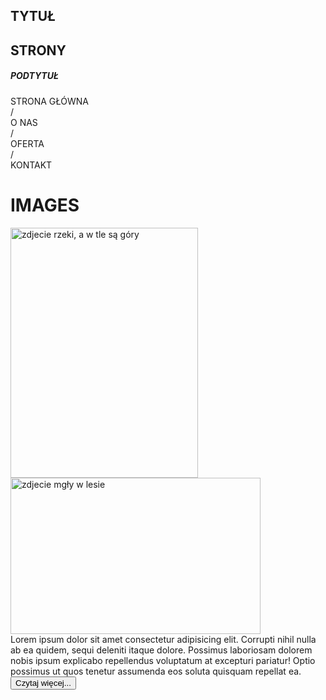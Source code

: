 <!DOCTYPE html>
<html lang="en">
<head>
    <meta charset="UTF-8">
    <meta name="viewport" content="width=device-width, initial-scale=1.0">
    <title>Wstep do technologii Web</title>
    <link rel="stylesheet" href="styles.css">
</head>
<body>
    <div class="nav">
        <h2>TYTUŁ</h2>
        <h2>STRONY</h2>
        <h5>PODTYTUŁ</h5>
        <div class="tab">
            <div class="t1">STRONA GŁÓWNA</div>
            <div class="slash1"> / </div>
            <div class="t2">O NAS</div>
            <div class="slash2"> / </div>
            <div class="t3">OFERTA</div>
            <div class="slash3"> / </div>
            <div class="t4">KONTAKT</div>
        </div>
    </div>
    <div class="photos">
        <h1> IMAGES </h1>
        <img class="photo1" src="valley.jpg" width="300px" height="400px" alt="zdjecie rzeki, a w tle są góry">
        <img class="photo2" src="foggy.jpg" width="400px" height="250px" alt="zdjecie mgły w lesie">
    </div>
    <div class="description">
        Lorem ipsum dolor sit amet consectetur adipisicing elit. Corrupti nihil nulla ab ea quidem, sequi deleniti itaque dolore. Possimus laboriosam dolorem nobis ipsum explicabo repellendus voluptatum at excepturi pariatur! Optio possimus ut quos tenetur assumenda eos soluta quisquam repellat ea.
        <button>Czytaj więcej...</button>
    </div>

</body>
</html>
